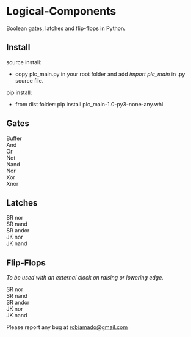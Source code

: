 # Logical-Components
Boolean gates, latches and flip-flops in Python.

## Install

source install:
- copy plc_main.py in your root folder and add _import plc_main_ in .py source file.

pip install:
- from dist folder: pip install plc_main-1.0-py3-none-any.whl

## Gates

Buffer<br>
And<br>
Or<br>
Not<br>
Nand<br>
Nor<br>
Xor<br>
Xnor<br>

## Latches

SR nor<br>
SR nand<br>
SR andor<br>
JK nor<br>
JK nand<br>

## Flip-Flops
*To be used with an external clock on raising or lowering edge.*

SR nor<br>
SR nand<br>
SR andor<br>
JK nor<br>
JK nand<br>

Please report any bug at robiamado@gmail.com
